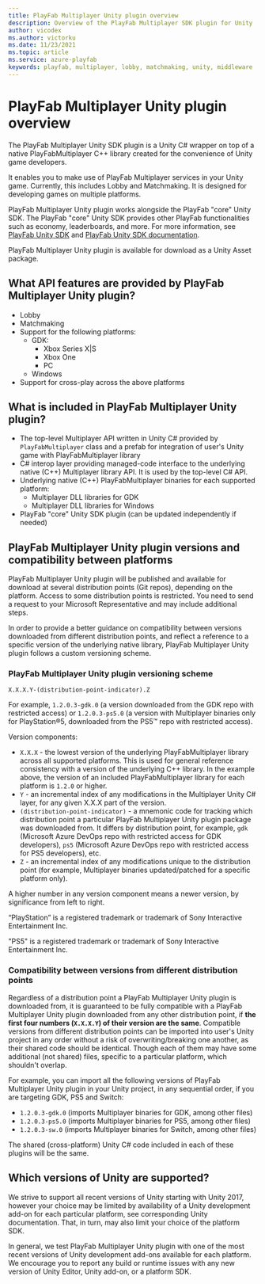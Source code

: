 ```yaml
---
title: PlayFab Multiplayer Unity plugin overview
description: Overview of the PlayFab Multiplayer SDK plugin for Unity
author: vicodex
ms.author: victorku
ms.date: 11/23/2021
ms.topic: article
ms.service: azure-playfab
keywords: playfab, multiplayer, lobby, matchmaking, unity, middleware
---
```


# PlayFab Multiplayer Unity plugin overview
 

The PlayFab Multiplayer Unity SDK plugin is a Unity C# wrapper on top of a native PlayFabMultiplayer C++ library created for the convenience of Unity game developers.

It enables you to make use of PlayFab Multiplayer services in your Unity game. Currently, this includes Lobby and Matchmaking. It is designed for developing games on multiple platforms.

PlayFab Multiplayer Unity plugin works alongside the PlayFab "core" Unity SDK. The PlayFab "core" Unity SDK provides other PlayFab functionalities such as economy, leaderboards, and more. For more information, see [PlayFab Unity SDK](https://github.com/PlayFab/UnitySDK) and [PlayFab Unity SDK documentation](../../../../sdks/unity3d/index.md).

PlayFab Multiplayer Unity plugin is available for download as a Unity Asset package.

## What API features are provided by PlayFab Multiplayer Unity plugin?

- Lobby
- Matchmaking
- Support for the following platforms:
  - GDK:
    - Xbox Series X|S
    - Xbox One
    - PC
  - Windows
- Support for cross-play across the above platforms

## What is included in PlayFab Multiplayer Unity plugin?

- The top-level Multiplayer API written in Unity C# provided by `PlayFabMultiplayer` class and a prefab for integration of user's Unity game with PlayFabMultiplayer library
- C# interop layer providing managed-code interface to the underlying native (C++) Multiplayer library API. It is used by the top-level C# API.
- Underlying native (C++) PlayFabMultiplayer binaries for each supported platform:
  - Multiplayer DLL libraries for GDK
  - Multiplayer DLL libraries for Windows
- PlayFab "core" Unity SDK plugin (can be updated independently if needed)

## PlayFab Multiplayer Unity plugin versions and compatibility between platforms

PlayFab Multiplayer Unity plugin will be published and available for download at several distribution points (Git repos), depending on the platform. Access to some distribution points is restricted. You need to send a request to your Microsoft Representative and may include additional steps.

In order to provide a better guidance on compatibility between versions downloaded from different distribution points, and reflect a reference to a specific version of the underlying native library, PlayFab Multiplayer Unity plugin follows a custom versioning scheme.

### PlayFab Multiplayer Unity plugin versioning scheme

```
X.X.X.Y-(distribution-point-indicator).Z
```

For example, `1.2.0.3-gdk.0` (a version downloaded from the GDK repo with restricted access) or `1.2.0.3-ps5.0` (a version with Multiplayer binaries only for PlayStation&#174;5, downloaded from the PS5&#8482; repo with restricted access).

Version components:

- `X.X.X` - the lowest version of the underlying PlayFabMultiplayer library across all supported platforms. This is used for general reference consistency with a version of the underlying C++ library. In the example above, the version of an included PlayFabMultiplayer library for each platform is `1.2.0` or higher.
- `Y` - an incremental index of any modifications in the Multiplayer Unity C# layer, for any given X.X.X part of the version.
- `(distribution-point-indicator)` - a mnemonic code for tracking which distribution point a particular PlayFab Multiplayer Unity plugin package was downloaded from. It differs by distribution point, for example, `gdk` (Microsoft Azure DevOps repo with restricted access for GDK developers), `ps5` (Microsoft Azure DevOps repo with restricted access for PS5 developers), etc.
- `Z` - an incremental index of any modifications unique to the distribution point (for example, Multiplayer binaries updated/patched for a specific platform only).

A higher number in any version component means a newer version, by significance from left to right.

“PlayStation” is a registered trademark or trademark of Sony Interactive Entertainment Inc.

"PS5" is a registered trademark or trademark of Sony Interactive Entertainment Inc.

### Compatibility between versions from different distribution points

Regardless of a distribution point a PlayFab Multiplayer Unity plugin is downloaded from, it is guaranteed to be fully compatible with a PlayFab Multiplayer Unity plugin downloaded from any other distribution point, if **the first four numbers (`X.X.X.Y`) of their version are the same**. Compatible versions from different distribution points can be imported into user's Unity project in any order without a risk of overwriting/breaking one another, as their shared code should be identical. Though each of them may have some additional (not shared) files, specific to a particular platform, which shouldn't overlap.

For example, you can import all the following versions of PlayFab Multiplayer Unity plugin in your Unity project, in any sequential order, if you are targeting GDK, PS5 and Switch:

- `1.2.0.3-gdk.0` (imports Multiplayer binaries for GDK, among other files)
- `1.2.0.3-ps5.0` (imports Multiplayer binaries for PS5, among other files)
- `1.2.0.3-sw.0` (imports Multiplayer binaries for Switch, among other files)

The shared (cross-platform) Unity C# code included in each of these plugins will be the same.

## Which versions of Unity are supported?

We strive to support all recent versions of Unity starting with Unity 2017, however your choice may be limited by availability of a Unity development add-on for each particular platform, see corresponding Unity documentation. That, in turn, may also limit your choice of the platform SDK.

In general, we test PlayFab Multiplayer Unity plugin with one of the most recent versions of Unity development add-ons available for each platform. We encourage you to report any build or runtime issues with any new version of Unity Editor, Unity add-on, or a platform SDK.
